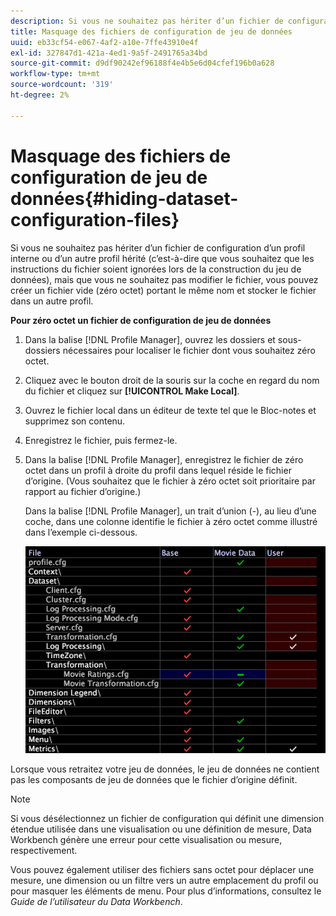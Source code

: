 ```yaml
---
description: Si vous ne souhaitez pas hériter d’un fichier de configuration d’un profil interne ou d’un autre profil hérité (c’est-à-dire que vous souhaitez que les instructions du fichier soient ignorées lors de la construction du jeu de données), mais que vous ne souhaitez pas modifier le fichier, vous pouvez créer un fichier vide (zéro octet) portant le même nom et stocker le fichier dans un autre profil.
title: Masquage des fichiers de configuration de jeu de données
uuid: eb33cf54-e067-4af2-a10e-7ffe43910e4f
exl-id: 327847d1-421a-4ed1-9a5f-2491765a34bd
source-git-commit: d9df90242ef96188f4e4b5e6d04cfef196b0a628
workflow-type: tm+mt
source-wordcount: '319'
ht-degree: 2%

---
```


# Masquage des fichiers de configuration de jeu de données{#hiding-dataset-configuration-files}

Si vous ne souhaitez pas hériter d’un fichier de configuration d’un profil interne ou d’un autre profil hérité (c’est-à-dire que vous souhaitez que les instructions du fichier soient ignorées lors de la construction du jeu de données), mais que vous ne souhaitez pas modifier le fichier, vous pouvez créer un fichier vide (zéro octet) portant le même nom et stocker le fichier dans un autre profil.

**Pour zéro octet un fichier de configuration de jeu de données**

1. Dans la balise [!DNL Profile Manager], ouvrez les dossiers et sous-dossiers nécessaires pour localiser le fichier dont vous souhaitez zéro octet.
1. Cliquez avec le bouton droit de la souris sur la coche en regard du nom du fichier et cliquez sur **[!UICONTROL Make Local]**.
1. Ouvrez le fichier local dans un éditeur de texte tel que le Bloc-notes et supprimez son contenu.
1. Enregistrez le fichier, puis fermez-le.
1. Dans la balise [!DNL Profile Manager], enregistrez le fichier de zéro octet dans un profil à droite du profil dans lequel réside le fichier d’origine. (Vous souhaitez que le fichier à zéro octet soit prioritaire par rapport au fichier d’origine.)

   Dans la balise [!DNL Profile Manager], un trait d’union (-), au lieu d’une coche, dans une colonne identifie le fichier à zéro octet comme illustré dans l’exemple ci-dessous.

   ![](assets/vis_ProfileManager_ZeroByteFile.png)

Lorsque vous retraitez votre jeu de données, le jeu de données ne contient pas les composants de jeu de données que le fichier d’origine définit.

>[!NOTE]
>
>Si vous désélectionnez un fichier de configuration qui définit une dimension étendue utilisée dans une visualisation ou une définition de mesure, Data Workbench génère une erreur pour cette visualisation ou mesure, respectivement.

Vous pouvez également utiliser des fichiers sans octet pour déplacer une mesure, une dimension ou un filtre vers un autre emplacement du profil ou pour masquer les éléments de menu. Pour plus d’informations, consultez le *Guide de l’utilisateur du Data Workbench*.
